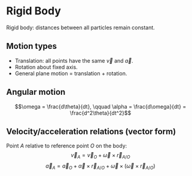 # Rigid Body

Rigid body: distances between all particles remain constant.

## Motion types
- Translation: all points have the same $\vec{v}$ and $\vec{a}$.
- Rotation about fixed axis.
- General plane motion = translation + rotation.

## Angular motion
$$\omega = \frac{d\theta}{dt}, \qquad \alpha = \frac{d\omega}{dt} = \frac{d^2\theta}{dt^2}$$

## Velocity/acceleration relations (vector form)
Point $A$ relative to reference point $O$ on the body:
$$\vec{v}_A = \vec{v}_O + \vec{\omega}\times\vec{r}_{A/O}$$
$$\vec{a}_A = \vec{a}_O + \vec{\alpha}\times\vec{r}_{A/O} + \vec{\omega}\times\big(\vec{\omega}\times\vec{r}_{A/O}\big)$$
